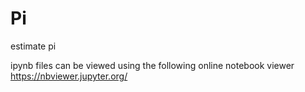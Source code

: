 # Pi
estimate pi 

ipynb files can be viewed using the following online notebook viewer https://nbviewer.jupyter.org/
